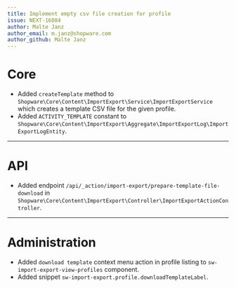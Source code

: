 ```yaml
---
title: Implement empty csv file creation for profile
issue: NEXT-16084
author: Malte Janz
author_email: m.janz@shopware.com 
author_github: Malte Janz
---
```

# Core
* Added `createTemplate` method to `Shopware\Core\Content\ImportExport\Service\ImportExportService` which creates a template CSV file for the given profile.
* Added `ACTIVITY_TEMPLATE` constant to `Shopware\Core\Content\ImportExport\Aggregate\ImportExportLog\ImportExportLogEntity`.
___
# API
* Added endpoint `/api/_action/import-export/prepare-template-file-download` in `Shopware\Core\Content\ImportExport\Controller\ImportExportActionController`.
___
# Administration
* Added `download template` context menu action in profile listing to `sw-import-export-view-profiles` component.
* Added snippet `sw-import-export.profile.downloadTemplateLabel`.
